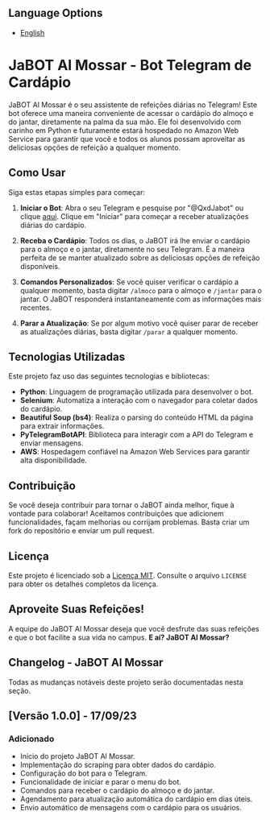 ## Language Options

- [English](README.en.md)

# JaBOT Al Mossar - Bot Telegram de Cardápio

JaBOT Al Mossar é o seu assistente de refeições diárias no Telegram! Este bot oferece uma maneira conveniente de acessar o cardápio do almoço e do jantar, diretamente na palma da sua mão. Ele foi desenvolvido com carinho em Python e futuramente estará hospedado no Amazon Web Service para garantir que você e todos os alunos possam aproveitar as deliciosas opções de refeição a qualquer momento.

## Como Usar

Siga estas etapas simples para começar:

1. **Iniciar o Bot**: Abra o seu Telegram e pesquise por "@QxdJabot" ou clique [aqui](https://t.me/QxdJabot). Clique em "Iniciar" para começar a receber atualizações diárias do cardápio.

2. **Receba o Cardápio**: Todos os dias, o JaBOT irá lhe enviar o cardápio para o almoço e o jantar, diretamente no seu Telegram. É a maneira perfeita de se manter atualizado sobre as deliciosas opções de refeição disponíveis.

3. **Comandos Personalizados**: Se você quiser verificar o cardápio a qualquer momento, basta digitar `/almoco` para o almoço e `/jantar` para o jantar. O JaBOT responderá instantaneamente com as informações mais recentes.

4. **Parar a Atualização**: Se por algum motivo você quiser parar de receber as atualizações diárias, basta digitar `/parar` a qualquer momento.

## Tecnologias Utilizadas

Este projeto faz uso das seguintes tecnologias e bibliotecas:

- **Python**: Linguagem de programação utilizada para desenvolver o bot.
- **Selenium**: Automatiza a interação com o navegador para coletar dados do cardápio.
- **Beautiful Soup (bs4)**: Realiza o parsing do conteúdo HTML da página para extrair informações.
- **PyTelegramBotAPI**: Biblioteca para interagir com a API do Telegram e enviar mensagens.
- **AWS**: Hospedagem confiável na Amazon Web Services para garantir alta disponibilidade.

## Contribuição

Se você deseja contribuir para tornar o JaBOT ainda melhor, fique à vontade para colaborar! Aceitamos contribuições que adicionem funcionalidades, façam melhorias ou corrijam problemas. Basta criar um fork do repositório e enviar um pull request.

## Licença

Este projeto é licenciado sob a [Licença MIT](LICENSE). Consulte o arquivo `LICENSE` para obter os detalhes completos da licença.

## Aproveite Suas Refeições!

A equipe do JaBOT Al Mossar deseja que você desfrute das suas refeições e que o bot facilite a sua vida no campus. **E aí? JaBOT Al Mossar?**

## Changelog - JaBOT Al Mossar

Todas as mudanças notáveis deste projeto serão documentadas nesta seção.

## [Versão 1.0.0] - 17/09/23

### Adicionado

- Início do projeto JaBOT Al Mossar.
- Implementação do scraping para obter dados do cardápio.
- Configuração do bot para o Telegram.
- Funcionalidade de iniciar e parar o menu do bot.
- Comandos para receber o cardápio do almoço e do jantar.
- Agendamento para atualização automática do cardápio em dias úteis.
- Envio automático de mensagens com o cardápio para os usuários.


